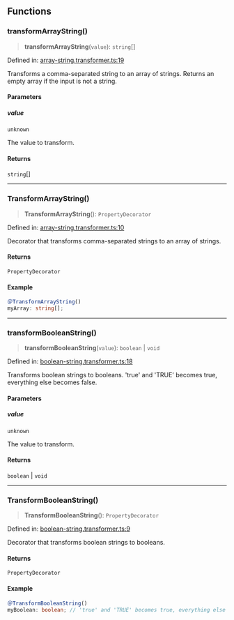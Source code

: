 ## Functions

### transformArrayString()

> **transformArrayString**(`value`): `string`[]

Defined in: [array-string.transformer.ts:19](https://github.com/spuxx1701/jslibs/blob/1a7e07eeae1e7166b7fbfc153430c6402621f270/packages/nest-utils/src/transformers/array-string.transformer.ts#L19)

Transforms a comma-separated string to an array of strings. Returns an empty array
if the input is not a string.

#### Parameters

##### value

`unknown`

The value to transform.

#### Returns

`string`[]

---

### TransformArrayString()

> **TransformArrayString**(): `PropertyDecorator`

Defined in: [array-string.transformer.ts:10](https://github.com/spuxx1701/jslibs/blob/1a7e07eeae1e7166b7fbfc153430c6402621f270/packages/nest-utils/src/transformers/array-string.transformer.ts#L10)

Decorator that transforms comma-separated strings to an array of strings.

#### Returns

`PropertyDecorator`

#### Example

```ts
＠TransformArrayString()
myArray: string[];
```

---

### transformBooleanString()

> **transformBooleanString**(`value`): `boolean` \| `void`

Defined in: [boolean-string.transformer.ts:18](https://github.com/spuxx1701/jslibs/blob/1a7e07eeae1e7166b7fbfc153430c6402621f270/packages/nest-utils/src/transformers/boolean-string.transformer.ts#L18)

Transforms boolean strings to booleans.
'true' and 'TRUE' becomes true, everything else becomes false.

#### Parameters

##### value

`unknown`

The value to transform.

#### Returns

`boolean` \| `void`

---

### TransformBooleanString()

> **TransformBooleanString**(): `PropertyDecorator`

Defined in: [boolean-string.transformer.ts:9](https://github.com/spuxx1701/jslibs/blob/1a7e07eeae1e7166b7fbfc153430c6402621f270/packages/nest-utils/src/transformers/boolean-string.transformer.ts#L9)

Decorator that transforms boolean strings to booleans.

#### Returns

`PropertyDecorator`

#### Example

```ts
＠TransformBooleanString()
myBoolean: boolean; // 'true' and 'TRUE' becomes true, everything else becomes false
```
